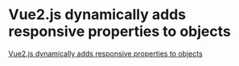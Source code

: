 # Vue2.js dynamically adds responsive properties to objects
[Vue2.js dynamically adds responsive properties to objects](https://aiwithcloud.com/2022/09/19/vue2-js_dynamically_adds_responsive_properties_to_objects/)